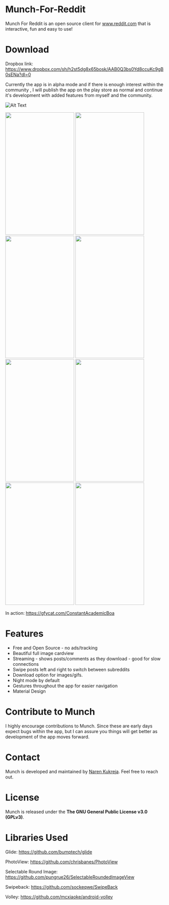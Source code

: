 # Munch-For-Reddit

Munch For Reddit is an open source client for www.reddit.com that is interactive, fun and easy to use!

# Download

Dropbox link: https://www.dropbox.com/sh/h2st5dg8x65bosk/AAB0Q3bs0Yd8ccuKc9gB0sENa?dl=0

Currently the app is in alpha mode and if there is enough interest within the community , I will publish the app on the play store as normal and continue
it's development with added features from myself and the community.

![Alt Text](https://github.com/narenkukreja/pinitboard/blob/master/app/assets/images/Pinitboards.gif)

<img src="http://i.imgur.com/nvkQPa0.png" width="216" height="384" />
<img src="http://i.imgur.com/mmXU2aS.png" width="216" height="384" />
<img src="http://i.imgur.com/PSKIGOU.png" width="216" height="384" />
<img src="http://i.imgur.com/3tbSqER.png" width="216" height="384" />
<img src="http://i.imgur.com/rkIwVFF.png" width="216" height="384" />
<img src="http://i.imgur.com/jJ7hU0p.png" width="216" height="384" />
<img src="http://i.imgur.com/akWHTpE.png" width="216" height="384" />
<img src="http://i.imgur.com/29eOooD.jpg" width="216" height="384" />





In action: https://gfycat.com/ConstantAcademicBoa

# Features

* Free and Open Source - no ads/tracking
* Beautiful full image cardview
* Streaming - shows posts/comments as they download - good for slow connections
* Swipe posts left and right to switch between subreddits
* Download option for images/gifs.
* Night mode by default
* Gestures throughout the app for easier navigation
* Material Design

# Contribute to Munch

I highly encourage contributions to Munch. Since these are early days expect bugs within the app, but I can assure you things will get better as development of the app moves forward.

# Contact

Munch is developed and maintained by [Naren Kukreja](https://github.com/narenkukreja). Feel free to reach out.

# License

Munch is released under the **The GNU General Public License v3.0 (GPLv3)**.

# Libraries Used

Glide: https://github.com/bumptech/glide

PhotoView: https://github.com/chrisbanes/PhotoView

Selectable Round Image: https://github.com/pungrue26/SelectableRoundedImageView

Swipeback: https://github.com/sockeqwe/SwipeBack

Volley: https://github.com/mcxiaoke/android-volley
